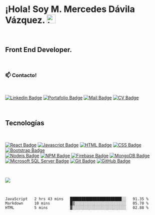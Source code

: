 # ¡Hola! Soy M. Mercedes Dávila Vázquez. <img src="https://user-images.githubusercontent.com/1303154/88677602-1635ba80-d120-11ea-84d8-d263ba5fc3c0.gif" width="28px" alt="hi">

<br>

## Front End Developer.

<br>

### :mailbox: Contacto!
<br>

[![Linkedin Badge](https://img.shields.io/badge/-Linkedin-0e76a8?style=flat&labelColor=0e76a8&logo=linkedin&logoColor=white)](https://www.linkedin.com/in/maria-mercedes-davila-vazquez/) 
[![Portafolio Badge](https://img.shields.io/badge/-Portafolio-0e76a8?style=flat&labelColor=0e76a8&logo=plex&logoColor=white)](https://mercedesdavila.github.io/) 
[![Mail Badge](https://img.shields.io/badge/-Correo-0078D4?style=flat&labelColor=0078D4&logo=Microsoft-Outlook&logoColor=white)](mailto:mmdavila@outlook.com)
[![CV Badge](https://img.shields.io/badge/-CV-0e76a8?style=flat&labelColor=0e76a8&logo=Read-the-Docs&logoColor=white)](https://drive.google.com/file/d/1pKNiOxgK-BrdMhpBjTGKZ1uEwQ5k7jo-/view?usp=sharing)

<br>


## Tecnologías 
<br>


[![React Badge](https://img.shields.io/badge/-React-61DBFB?style=for-the-badge&labelColor=white&logo=react&logoColor=61DBFB)](#) 
[![Javascript Badge](https://img.shields.io/badge/-Javascript-F0DB4F?style=for-the-badge&labelColor=white&logo=javascript&logoColor=F0DB4F)](#)
[![HTML Badge](https://img.shields.io/badge/-HTML5-E34F26?style=for-the-badge&labelColor=white&logo=HTML5&logoColor=E34F26)](#) 
[![CSS Badge](https://img.shields.io/badge/-CSS3-1572B6?style=for-the-badge&labelColor=white&logo=CSS3&logoColor=1572B6)](#)
[![Bootstrap Badge](https://img.shields.io/badge/-Bootstrap-563d7c?style=for-the-badge&labelColor=white&logo=Bootstrap&logoColor=563d7c)](#)  
[![Nodejs Badge](https://img.shields.io/badge/-Nodejs-3C873A?style=for-the-badge&labelColor=white&logo=node.js&logoColor=3C873A)](#)
[![NPM Badge](https://img.shields.io/badge/-NPM-CB3837?style=for-the-badge&labelColor=white&logo=NPM&logoColor=CB3837)](#) 
[![Firebase Badge](https://img.shields.io/badge/-Firebase-FFCA28?style=for-the-badge&labelColor=white&logo=Firebase&logoColor=FFCA28)](#)
[![MongoDB Badge](https://img.shields.io/badge/-MongoDB-47A248?style=for-the-badge&labelColor=white&logo=MongoDB&logoColor=47A248)](#)
[![Microsoft SQL Server Badge](https://img.shields.io/badge/-Microsoft_SQL_Server-CC2927?style=for-the-badge&labelColor=white&logo=Microsoft-SQL-Server&logoColor=CC2927)](#)
[![Git Badge](https://img.shields.io/badge/-Git-F05032?style=for-the-badge&labelColor=white&logo=Git&logoColor=F05032)](#)
[![GitHub Badge](https://img.shields.io/badge/-GitHub-181717?style=for-the-badge&labelColor=white&logo=GitHub&logoColor=181717)](#)


<br>

[![](https://github-readme-stats.vercel.app/api/top-langs/?username=MercedesDavila&langs_count=8)](https://github.com/anuraghazra/github-readme-stats)


<br>


<!--START_SECTION:waka-->
```text
JavaScript   2 hrs 43 mins   ███████████████████████░░   91.35 % 
Markdown     10 mins         █▒░░░░░░░░░░░░░░░░░░░░░░░   05.70 % 
HTML         5 mins          ▓░░░░░░░░░░░░░░░░░░░░░░░░   02.88 % 
```
<!--END_SECTION:waka-->